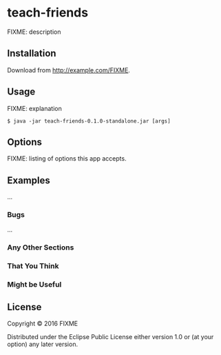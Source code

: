 # teach-friends

FIXME: description

## Installation

Download from http://example.com/FIXME.

## Usage

FIXME: explanation

    $ java -jar teach-friends-0.1.0-standalone.jar [args]

## Options

FIXME: listing of options this app accepts.

## Examples

...

### Bugs

...

### Any Other Sections
### That You Think
### Might be Useful

## License

Copyright © 2016 FIXME

Distributed under the Eclipse Public License either version 1.0 or (at
your option) any later version.
